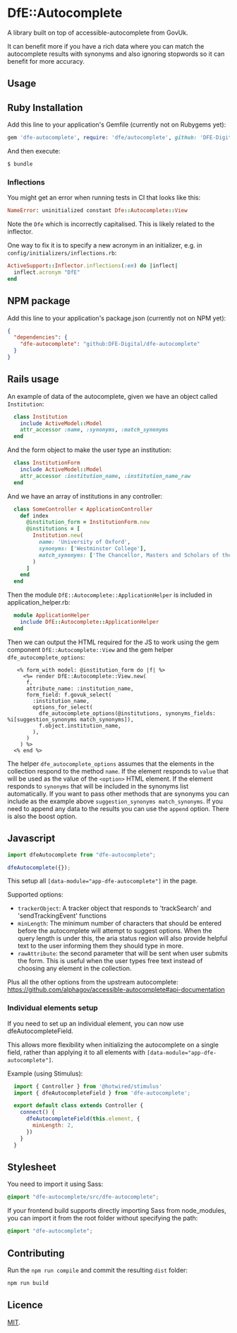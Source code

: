 # DfE::Autocomplete

A library built on top of accessible-autocomplete from GovUk.

It can benefit more if you have a rich data where you can match the autocomplete
results with synonyms and also ignoring stopwords so it can benefit for more
accuracy.

## Usage

## Ruby Installation

Add this line to your application's Gemfile (currently not on Rubygems yet):

```ruby
gem 'dfe-autocomplete', require: 'dfe/autocomplete', github: 'DFE-Digital/dfe-autocomplete'
```

And then execute:

```bash
$ bundle
```

### Inflections

You might get an error when running tests in CI that looks like this:

```ruby
NameError: uninitialized constant Dfe::Autocomplete::View
```

Note the `Dfe` which is incorrectly capitalised. This is likely related to the
inflector.

One way to fix it is to specify a new acronym in an initializer, e.g. in
`config/initializers/inflections.rb`:

```ruby
ActiveSupport::Inflector.inflections(:en) do |inflect|
  inflect.acronym "DfE"
end
```

## NPM package

Add this line to your application's package.json (currently not on NPM yet):

```json
{
  "dependencies": {
    "dfe-autocomplete": "github:DFE-Digital/dfe-autocomplete"
  }
}
```

## Rails usage

An example of data of the autocomplete, given we have an object called
`Institution`:

```ruby
  class Institution
    include ActiveModel::Model
    attr_accessor :name, :synonyms, :match_synonyms
  end
```

And the form object to make the user type an institution:

```ruby
  class InstitutionForm
    include ActiveModel::Model
    attr_accessor :institution_name, :institution_name_raw
  end
```

And we have an array of institutions in any controller:

```ruby
  class SomeController < ApplicationController
    def index
      @institution_form = InstitutionForm.new
      @institutions = [
        Institution.new(
          name: 'University of Oxford',
          synonyms: ['Westminster College'],
          match_synonyms: ['The Chancellor, Masters and Scholars of the University of Oxford']
        )
      ]
    end
  end
```

Then the module `DfE::Autocomplete::ApplicationHelper` is included in
application_helper.rb:

```ruby
  module ApplicationHelper
    include DfE::Autocomplete::ApplicationHelper
  end
```

Then we can output the HTML required for the JS to work using the gem component
`DfE::Autocomplete::View` and the gem helper `dfe_autocomplete_options`:

```erb
   <% form_with model: @institution_form do |f| %>
     <%= render DfE::Autocomplete::View.new(
      f,
      attribute_name: :institution_name,
      form_field: f.govuk_select(
        :institution_name,
        options_for_select(
          dfe_autocomplete_options(@institutions, synonyms_fields: %i[suggestion_synonyms match_synonyms]),
          f.object.institution_name,
        ),
      )
    ) %>
  <% end %>
```

The helper `dfe_autocomplete_options` assumes that the elements in the
collection respond to the method `name`. If the element responds to `value`
that will be used as the value of the `<option>` HTML element. If the
element responds to `synonyms` that will be included in the synonyms list
automatically. If you want to pass other methods that are synonyms you can
include as the example above `suggestion_synonyms match_synonyms`. If you
need to append any data to the results you can use the `append` option.
There is also the boost option.

## Javascript

```javascript
import dfeAutocomplete from "dfe-autocomplete";

dfeAutocomplete({});
```

This setup all `[data-module="app-dfe-autocomplete"]` in the page.

Supported options:

- `trackerObject`: A tracker object that responds to 'trackSearch' and 'sendTrackingEvent' functions
- `minLength`: The minimum number of characters that should be entered before the autocomplete will attempt to suggest options. When the query length is under this, the aria status region will also provide helpful text to the user informing them they should type in more.
- `rawAttribute`: the second parameter that will be sent when user submits the form. This is useful when the user types free text instead of choosing any element in the collection.

Plus all the other options from the upstream autocomplete: https://github.com/alphagov/accessible-autocomplete#api-documentation

### Individual elements setup

If you need to set up an individual element, you can now use dfeAutocompleteField.

This allows more flexibility when initializing the autocomplete on a single
field, rather than applying it to all elements
with `[data-module="app-dfe-autocomplete"]`.

Example (using Stimulus):

```javascript
  import { Controller } from '@hotwired/stimulus'
  import { dfeAutocompleteField } from 'dfe-autocomplete';

  export default class extends Controller {
    connect() {
      dfeAutocompleteField(this.element, {
        minLength: 2,
      })
    }
  }
```

## Stylesheet

You need to import it using Sass:

```scss
@import "dfe-autocomplete/src/dfe-autocomplete";
```

If your frontend build supports directly importing Sass from node_modules, you can import it from the root folder without specifying the path:

```scss
@import "dfe-autocomplete";
```

## Contributing

Run the `npm run compile` and commit the resulting `dist` folder:

```bash
npm run build
```

## Licence

[MIT](MIT-LICENSE).
